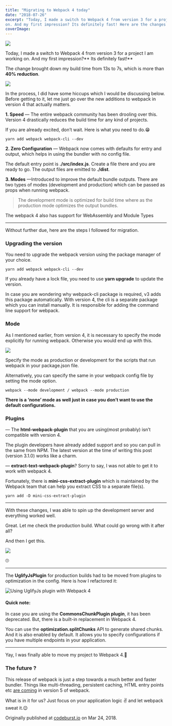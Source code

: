 ```yaml
---
title: "Migrating to Webpack 4 today"
date: "2018-07-26"
excerpt: "Today, I made a switch to Webpack 4 from version 3 for a project I am working
on. And my first impression? Its definitely fast! Here are the changes I made for the switch."
coverImage: 
---
```


![](https://cdn-images-1.medium.com/max/1500/1*oJj7VCITmRw4VLRm_ud8Sw.png)

Today, I made a switch to Webpack 4 from version 3 for a project I am working
on. And my first impression?** Its definitely fast!**

The change brought down my build time from 13s to 7s, which is more than **40%
reduction**.

![](https://zippy.gfycat.com/UncomfortableHonoredAmericanwarmblood.gif)

In the process, I did have some hiccups which I would be discussing below.
Before getting to it, let me just go over the new additions to webpack in
version 4 that actually matters.

**1. Speed** — The entire webpack community has been drooling over this. Version
4 drastically reduces the build time for any kind of projects.

If you are already excited, don’t wait. Here is what you need to do.😁

`yarn add webpack webpack-cli --dev`

**2. Zero Configuration** — Webpack now comes with defaults for entry and
output, which helps in using the bundler with no config file.

The default entry point is **./src/index.js**. Create a file there and you are
ready to go. The output files are emitted to **./dist**.

**3. Modes** —Introduced to improve the default bundle outputs. There are two
types of modes (development and production) which can be passed as props when
running webpack.

> The development mode is optimized for build time where as the production mode
> optimizes the output bundles.

The webpack 4 also has support for WebAssembly and Module Types

---

Without further due, here are the steps I followed for migration.

### Upgrading the version

You need to upgrade the webpack version using the package manager of your
choice.

`yarn add webpack webpack-cli --dev`

If you already have a lock file, you need to use **yarn upgrade** to update
the version.

In case you are wondering why webpack-cli package is required, v3 adds this
package automatically. With version 4, the cli is a separate package which you
can install manually. It is responsible for adding the command line support for
webpack.

### Mode

As I mentioned earlier, from version 4, it is necessary to specify the mode
explicitly for running webpack. Otherwise you would end up with this.

![](https://cdn-images-1.medium.com/max/1600/1*sSG5Rew_lLbdVALxJv73Ww.png)

Specify the mode as production or development for the scripts that run webpack
in your package.json file.

Alternatively, you can specify the same in your webpack config file by setting
the mode option.

`webpack --mode development / webpack --mode production`

**There is a ‘none’ mode as well just in case you don’t want to use the default
configurations.**

### Plugins

— The **html-webpack-plugin** that you are using(most probably) isn’t compatible
with version 4.

The plugin developers have already added support and so you can pull in the same
from NPM. The latest version at the time of writing this post (version 3.1.0)
works like a charm.

— **extract-text-webpack-plugin**? Sorry to say, I was not able to get it to
work with webpack 4.

Fortunately, there is **mini-css-extract-plugin** which is maintained by the
Webpack team that can help you extract CSS to a separate file(s).

`yarn add -D mini-css-extract-plugin`

---

With these changes, I was able to spin up the development server and everything
worked well.

Great. Let me check the production build. What could go wrong with it after all?

And then I get this.

![](https://cdn-images-1.medium.com/max/1600/1*iwNBW_atJCvauSSvW2Sd6g.png)

🙄

---

The **UglifyJsPlugin** for production builds had to be moved from plugins to
optimization in the config. Here is how I refactored it:

![Using UglifyJs plugin with Webpack 4](https://cdn-images-1.medium.com/max/1600/1*XX8FrHPb6DWPX1Vnpb02kg.png)

#### Quick note:

In case you are using the **CommonsChunkPlugin plugin**, it has been deprecated.
But, there is a built-in replacement in Webpack 4.

You can use the **optimization.splitChunks** API to generate shared chunks. And
it is also enabled by default. It allows you to specify configurations if you
have multiple endpoints in your application.

---

Yay, I was finally able to move my project to Webpack 4.🙌

### The future ?

This release of webpack is just a step towards a much better and faster bundler.
Things like multi-threading, persistent caching, HTML entry points etc [are
coming](https://twitter.com/TheLarkInn/status/965112759854641153) in version 5
of webpack.

What is in it for us? Just focus on your application logic ✌️ and let webpack
sweat it.😉

Originally published at [codeburst.io](https://codeburst.io/migrating-to-webpack-4-today-d564b453a3ba5) on Mar 24, 2018.
